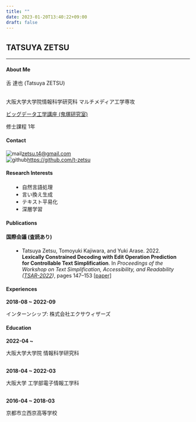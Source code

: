 ```yaml
---
title: ""
date: 2023-01-20T13:40:22+09:00
draft: false
---
```

## TATSUYA ZETSU　
***
<a name="about-me"></a>
#### About Me
<!-- 舌 達也 [(Tatsuya ZETSU)](en) -->
舌 達也 (Tatsuya ZETSU)
<br>
<br>

大阪大学大学院情報科学研究科 マルチメディア工学専攻

[ビッグデータ工学講座 (鬼塚研究室)](http://www-bigdata.ist.osaka-u.ac.jp/ja/home/)

修士課程 1年

<a name="contact"></a>
#### Contact
![mail](images/mail.svg)zetsu.t4@gmail.com
<br>
![github](images/mark-github.svg)https://github.com/t-zetsu

<a name="research"></a>
#### Research Interests
<ul style="margin:20px 20px">
<li> 自然言語処理 </li>
<li> 言い換え生成 </li>
<li> テキスト平易化 </li>
<li> 深層学習 </li>
</ul>

<a name="publications"></a>
#### Publications
__国際会議 (査読あり)__
<ul style="margin:20px 20px">
    <li> Tatsuya Zetsu, Tomoyuki Kajiwara, and Yuki Arase. 2022. 
        <b> Lexically Constrained Decoding with Edit Operation Prediction for Controllable Text Simplification</b>. 
        In <i>Proceedings of the Workshop on Text Simplification, Accessibility, and Readability 
        (<a href=https://www.taln.upf.edu/pages/tsar2022-ws>TSAR-2022</a>)</i>, pages 147–153 
        <a href=https://aclanthology.org/2022.tsar-1.13>[paper]</a>
    </li>
</ul>


<a name="experiences"></a>
#### Experiences
__2018-08 ~ 2022-09__

インターンシップ: 株式会社エクサウィザーズ

<a name="education"></a>
#### Education
__2022-04 ~__

大阪大学大学院 情報科学研究科
<br>
<br>

__2018-04 ~ 2022-03__

大阪大学 工学部電子情報工学科
<br>
<br>

__2016-04 ~ 2018-03__

京都市立西京高等学校




